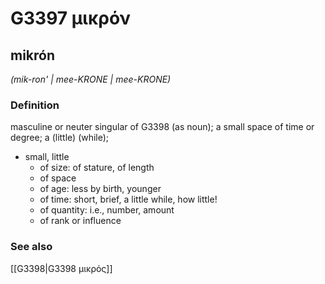 # G3397 μικρόν

## mikrón

_(mik-ron' | mee-KRONE | mee-KRONE)_

### Definition

masculine or neuter singular of G3398 (as noun); a small space of time or degree; a (little) (while); 

- small, little
  - of size: of stature, of length
  - of space
  - of age: less by birth, younger
  - of time: short, brief, a little while, how little!
  - of quantity: i.e., number, amount
  - of rank or influence

### See also

[[G3398|G3398 μικρός]]

